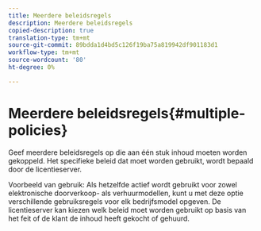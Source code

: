 ```yaml
---
title: Meerdere beleidsregels
description: Meerdere beleidsregels
copied-description: true
translation-type: tm+mt
source-git-commit: 89bdda1d4bd5c126f19ba75a819942df901183d1
workflow-type: tm+mt
source-wordcount: '80'
ht-degree: 0%

---
```



# Meerdere beleidsregels{#multiple-policies}

Geef meerdere beleidsregels op die aan één stuk inhoud moeten worden gekoppeld. Het specifieke beleid dat moet worden gebruikt, wordt bepaald door de licentieserver.

Voorbeeld van gebruik: Als hetzelfde actief wordt gebruikt voor zowel elektronische doorverkoop- als verhuurmodellen, kunt u met deze optie verschillende gebruiksregels voor elk bedrijfsmodel opgeven. De licentieserver kan kiezen welk beleid moet worden gebruikt op basis van het feit of de klant de inhoud heeft gekocht of gehuurd.

